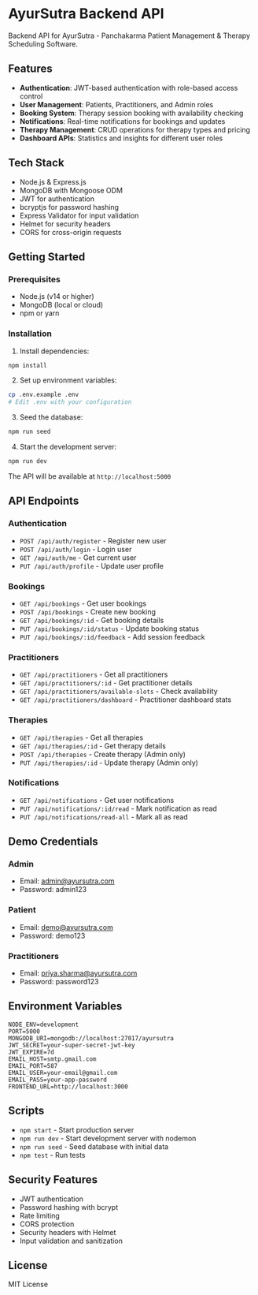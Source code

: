 # AyurSutra Backend API

Backend API for AyurSutra - Panchakarma Patient Management & Therapy Scheduling Software.

## Features

- **Authentication**: JWT-based authentication with role-based access control
- **User Management**: Patients, Practitioners, and Admin roles
- **Booking System**: Therapy session booking with availability checking
- **Notifications**: Real-time notifications for bookings and updates
- **Therapy Management**: CRUD operations for therapy types and pricing
- **Dashboard APIs**: Statistics and insights for different user roles

## Tech Stack

- Node.js & Express.js
- MongoDB with Mongoose ODM
- JWT for authentication
- bcryptjs for password hashing
- Express Validator for input validation
- Helmet for security headers
- CORS for cross-origin requests

## Getting Started

### Prerequisites

- Node.js (v14 or higher)
- MongoDB (local or cloud)
- npm or yarn

### Installation

1. Install dependencies:
```bash
npm install
```

2. Set up environment variables:
```bash
cp .env.example .env
# Edit .env with your configuration
```

3. Seed the database:
```bash
npm run seed
```

4. Start the development server:
```bash
npm run dev
```

The API will be available at `http://localhost:5000`

## API Endpoints

### Authentication
- `POST /api/auth/register` - Register new user
- `POST /api/auth/login` - Login user
- `GET /api/auth/me` - Get current user
- `PUT /api/auth/profile` - Update user profile

### Bookings
- `GET /api/bookings` - Get user bookings
- `POST /api/bookings` - Create new booking
- `GET /api/bookings/:id` - Get booking details
- `PUT /api/bookings/:id/status` - Update booking status
- `PUT /api/bookings/:id/feedback` - Add session feedback

### Practitioners
- `GET /api/practitioners` - Get all practitioners
- `GET /api/practitioners/:id` - Get practitioner details
- `GET /api/practitioners/available-slots` - Check availability
- `GET /api/practitioners/dashboard` - Practitioner dashboard stats

### Therapies
- `GET /api/therapies` - Get all therapies
- `GET /api/therapies/:id` - Get therapy details
- `POST /api/therapies` - Create therapy (Admin only)
- `PUT /api/therapies/:id` - Update therapy (Admin only)

### Notifications
- `GET /api/notifications` - Get user notifications
- `PUT /api/notifications/:id/read` - Mark notification as read
- `PUT /api/notifications/read-all` - Mark all as read

## Demo Credentials

### Admin
- Email: admin@ayursutra.com
- Password: admin123

### Patient
- Email: demo@ayursutra.com
- Password: demo123

### Practitioners
- Email: priya.sharma@ayursutra.com
- Password: password123

## Environment Variables

```
NODE_ENV=development
PORT=5000
MONGODB_URI=mongodb://localhost:27017/ayursutra
JWT_SECRET=your-super-secret-jwt-key
JWT_EXPIRE=7d
EMAIL_HOST=smtp.gmail.com
EMAIL_PORT=587
EMAIL_USER=your-email@gmail.com
EMAIL_PASS=your-app-password
FRONTEND_URL=http://localhost:3000
```

## Scripts

- `npm start` - Start production server
- `npm run dev` - Start development server with nodemon
- `npm run seed` - Seed database with initial data
- `npm test` - Run tests

## Security Features

- JWT authentication
- Password hashing with bcrypt
- Rate limiting
- CORS protection
- Security headers with Helmet
- Input validation and sanitization

## License

MIT License